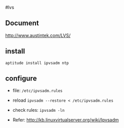 #lvs
## Document

<http://www.austintek.com/LVS/>

## install

`aptitude install ipvsadm ntp`

## configure

* file: ``/etc/ipvsadm.rules``

* reload `ipvsadm --restore < /etc/ipvsadm.rules`

* check rules: `ipvsadm -ln`

* Refer: <http://kb.linuxvirtualserver.org/wiki/Ipvsadm>